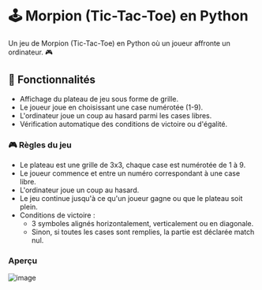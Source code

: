 # 🕹️ Morpion (Tic-Tac-Toe) en Python
Un jeu de Morpion (Tic-Tac-Toe) en Python où un joueur affronte un ordinateur. 🎮

## 📌 Fonctionnalités
- Affichage du plateau de jeu sous forme de grille.  
- Le joueur joue en choisissant une case numérotée (1-9).  
- L'ordinateur joue un coup au hasard parmi les cases libres.  
- Vérification automatique des conditions de victoire ou d'égalité.

### 🎮 Règles du jeu
- Le plateau est une grille de 3x3, chaque case est numérotée de 1 à 9.
- Le joueur commence et entre un numéro correspondant à une case libre.
- L'ordinateur joue un coup au hasard.
- Le jeu continue jusqu'à ce qu'un joueur gagne ou que le plateau soit plein.
- Conditions de victoire :
  - 3 symboles alignés horizontalement, verticalement ou en diagonale.
  - Sinon, si toutes les cases sont remplies, la partie est déclarée match nul.
 
### Aperçu
![image](https://github.com/user-attachments/assets/19ff2494-bc1a-4518-a647-c808619404f4)

